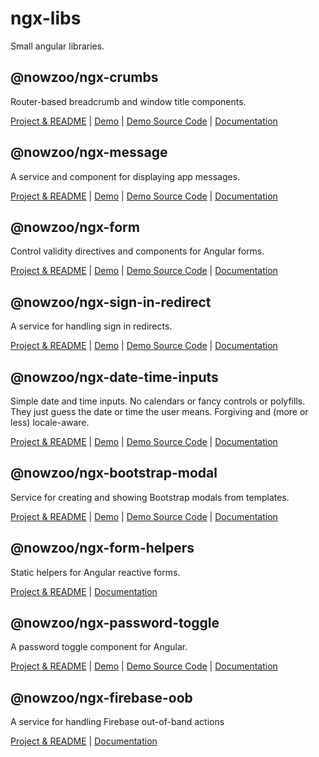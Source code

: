 # ngx-libs

Small angular libraries.

## @nowzoo/ngx-crumbs
Router-based breadcrumb and window title components.

[Project & README](https://github.com/nowzoo/ngx-libs/tree/master/projects/ngx-crumbs)
|
[Demo](https://nowzoo.github.io/ngx-libs/ngx-crumbs/)
|
[Demo Source Code](https://github.com/nowzoo/ngx-libs/tree/master/projects/ngx-crumbs-demo/src/app)
|
[Documentation](https://nowzoo.github.io/ngx-libs/ngx-crumbs/docs/)

## @nowzoo/ngx-message
A service and component for displaying app messages.

[Project & README](https://github.com/nowzoo/ngx-libs/tree/master/projects/ngx-message)
|
[Demo](https://nowzoo.github.io/ngx-libs/ngx-message/)
|
[Demo Source Code](https://github.com/nowzoo/ngx-libs/tree/master/projects/ngx-message-demo/src/app)
|
[Documentation](https://nowzoo.github.io/ngx-libs/ngx-message/docs/)

## @nowzoo/ngx-form

Control validity directives and components for Angular forms.

[Project & README](https://github.com/nowzoo/ngx-libs/tree/master/projects/ngx-form)
|
[Demo](https://nowzoo.github.io/ngx-libs/ngx-form/)
|
[Demo Source Code](https://github.com/nowzoo/ngx-libs/tree/master/projects/ngx-form-demo/src/app)
|
[Documentation](https://nowzoo.github.io/ngx-libs/ngx-form/docs/)


## @nowzoo/ngx-sign-in-redirect

A service for handling sign in redirects.

[Project & README](https://github.com/nowzoo/ngx-libs/tree/master/projects/ngx-sign-in-redirect)
|
[Demo](https://nowzoo.github.io/ngx-libs/ngx-sign-in-redirect/)
|
[Demo Source Code](https://github.com/nowzoo/ngx-libs/tree/master/projects/ngx-sign-in-redirect-demo/src/app)
|
[Documentation](https://nowzoo.github.io/ngx-libs/ngx-sign-in-redirect/docs/)

## @nowzoo/ngx-date-time-inputs

Simple date and time inputs. No calendars or fancy controls or polyfills. They just guess the date or time the user means. Forgiving and (more or less) locale-aware.

[Project & README](https://github.com/nowzoo/ngx-libs/tree/master/projects/ngx-date-time-inputs)
|
[Demo](https://nowzoo.github.io/ngx-libs/ngx-date-time-inputs/)
|
[Demo Source Code](https://github.com/nowzoo/ngx-libs/tree/master/projects/ngx-date-time-inputs-demo/src/app)
|
[Documentation](https://nowzoo.github.io/ngx-libs/ngx-date-time-inputs/docs/)

## @nowzoo/ngx-bootstrap-modal

Service for creating and showing Bootstrap modals from templates.

[Project & README](https://github.com/nowzoo/ngx-libs/tree/master/projects/ngx-bootstrap-modal)
|
[Demo](https://nowzoo.github.io/ngx-libs/ngx-bootstrap-modal/)
|
[Demo Source Code](https://github.com/nowzoo/ngx-libs/tree/master/projects/ngx-bootstrap-modal-demo/src/app)
|
[Documentation](https://nowzoo.github.io/ngx-libs/ngx-bootstrap-modal/docs/)

## @nowzoo/ngx-form-helpers

Static helpers for Angular reactive forms.

[Project & README](https://github.com/nowzoo/ngx-libs/tree/master/projects/ngx-form-helpers)
|
[Documentation](https://nowzoo.github.io/ngx-libs/ngx-form-helpers/docs/)

## @nowzoo/ngx-password-toggle

A password toggle component for Angular.

[Project & README](https://github.com/nowzoo/ngx-libs/tree/master/projects/ngx-password-toggle)
|
[Demo](https://nowzoo.github.io/ngx-libs/ngx-password-toggle/)
|
[Demo Source Code](https://github.com/nowzoo/ngx-libs/tree/master/projects/ngx-password-toggle-demo/src/app)
|
[Documentation](https://nowzoo.github.io/ngx-libs/ngx-password-toggle/docs/)

## @nowzoo/ngx-firebase-oob

A service for handling Firebase out-of-band actions

[Project & README](https://github.com/nowzoo/ngx-libs/tree/master/projects/ngx-firebase-oob)
|
[Documentation](https://nowzoo.github.io/ngx-libs/ngx-firebase-oob/docs/)
